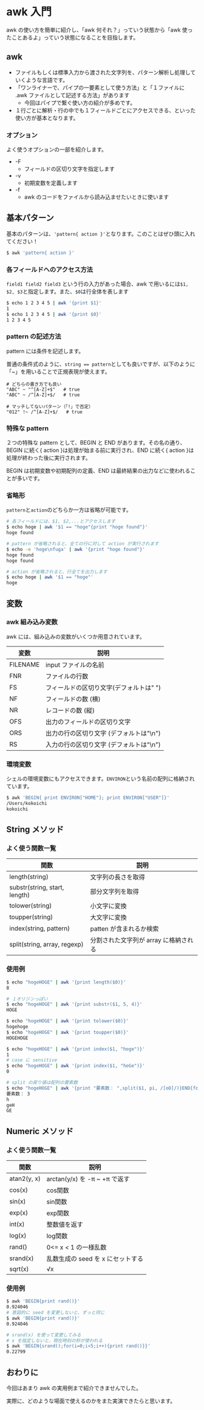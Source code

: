 # awk 入門
awk の使い方を簡単に紹介し、「awk 何それ？」っていう状態から「awk 使ったことあるよ」っていう状態になることを目指します。


## awk
- ファイルもしくは標準入力から渡された文字列を、パターン解析し処理していくような言語です。
- 「ワンライナーで、パイプの一要素として使う方法」と「１ファイルに .awk ファイルとして記述する方法」があります
  - 今回はパイプで繋ぐ使い方の紹介が多めです。
- １行ごとに解析・行の中でも１フィールドごとにアクセスできる、といった使い方が基本となります。

### オプション
よく使うオプションの一部を紹介します。

- \-F
  - フィールドの区切り文字を指定します
- \-v
  - 初期変数を定義します
- \-f
  - awk のコードをファイルから読み込ませたいときに使います


## 基本パターン
基本のパターンは、`'pattern{ action }'`となります。このことはぜひ頭に入れてください！

```sh
$ awk 'pattern{ action }'
```

### 各フィールドへのアクセス方法
`field1 field2 field3` という行の入力があった場合、awk で用いるには`$1, $2, $3`と指定します。また、`$0`は行全体を表します

```sh
$ echo 1 2 3 4 5 | awk '{print $1}'
1
$ echo 1 2 3 4 5 | awk '{print $0}'
1 2 3 4 5
```

### pattern の記述方法
pattern には条件を記述します。

普通の条件式のように、`string == pattern`としても良いですが、以下のように「~」を用いることで正規表現が使えます。

```
# どちらの書き方でも良い
"ABC" ~ "^[A-Z]+$"   # true
"ABC" ~ /^[A-Z]+$/   # true

# マッチしてないパターン（「!」で否定）
"012" !~ /^[A-Z]+$/   # true
```


### 特殊な pattern
２つの特殊な pattern として、BEGIN と END があります。その名の通り、BEGIN に続く{ action }は処理が始まる前に実行され、END に続く{ action }は処理が終わった後に実行されます。

BEGIN は初期変数や初期配列の定義、END は最終結果の出力などに使われることが多いです。

### 省略形
`pattern`と`action`のどちらか一方は省略が可能です。

```sh
# 各フィールドには、$1, $2,...とアクセスします
$ echo hoge | awk '$1 == "hoge"{print "hoge found"}'
hoge found

# pattern が省略されると、全ての行に対して action が実行されます
$ echo -e 'hoge\nfuga' | awk '{print "hoge found"}'
hoge found
hoge found

# action が省略されると、行全てを出力します
$ echo hoge | awk '$1 == "hoge"'
hoge
```


## 変数

### awk 組み込み変数
awk には、組み込みの変数がいくつか用意されています。

| 変数 | 説明 |
| --- | --- |
| FILENAME | input ファイルの名前 |
| FNR | ファイルの行数 |
| FS | フィールドの区切り文字(デフォルトは" ") |
| NF | フィールドの数 (横) |
| NR | レコードの数 (縦) |
| OFS | 出力のフィールドの区切り文字 |
| ORS | 出力の行の区切り文字 (デフォルトは"\n") |
| RS | 入力の行の区切り文字 (デフォルトは"\n") |

### 環境変数
シェルの環境変数にもアクセスできます。`ENVIRON`という名前の配列に格納されています。

```sh
$ awk 'BEGIN{ print ENVIRON["HOME"]; print ENVIRON["USER"]}'
/Users/kokoichi
kokoichi
```


## String メソッド

### よく使う関数一覧
| 関数 | 説明 |
| --- | --- |
| length(string) | 文字列の長さを取得 |
| substr(string, start, length) | 部分文字列を取得 |
| tolower(string) | 小文字に変換 |
| toupper(string) | 大文字に変換 |
| index(string, pattern) | patten が含まれるか検索 |
| split(string, array, regexp) | 分割された文字列が array に格納される |

### 使用例
```sh
$ echo "hogeHOGE" | awk '{print length($0)}'
8

# １オリジンっぽい
$ echo "hogeHOGE" | awk '{print substr($1, 5, 4)}'
HOGE

$ echo "hogeHOGE" | awk '{print tolower($0)}'
hogehoge
$ echo "hogeHOGE" | awk '{print toupper($0)}'
HOGEHOGE

$ echo "hogeHOGE" | awk '{print index($1, "hoge")}'
1
# case に sensitive
$ echo "hogeHOGE" | awk '{print index($1, "hoGe")}'
0

# split の戻り値は配列の要素数
$ echo "hogeHOGE" | awk '{print "要素数： ",split($1, pi, /[oO]/)}END{for(i=1;i<=length(pi); i++){print pi[i]}}'
要素数： 3
h
geH
GE
```


## Numeric メソッド

### よく使う関数一覧
| 関数 | 説明 |
| --- | --- |
| atan2(y, x) | arctan(y/x) を -π ~ +π で返す |
| cos(x) | cos関数 |
| sin(x) | sin関数 |
| exp(x) | exp関数 |
| int(x) | 整数値を返す |
| log(x) | log関数 |
| rand() | 0<= x < 1 の一様乱数 |
| srand(x) | 乱数生成の seed を x にセットする |
| sqrt(x) | √x |

### 使用例
```sh
$ awk 'BEGIN{print rand()}'
0.924046
# 意図的に seed を変更しないと、ずっと同じ
$ awk 'BEGIN{print rand()}'
0.924046

# srand(x) を使って変更してみる
# x を指定しないと、現在時刻の秒が使われる
$ awk 'BEGIN{srand();for(i=0;i<5;i++){print rand()}}'
0.22799
```


## おわりに
今回はあまり awk の実用例まで紹介できませんでした。

実際に、どのような場面で使えるのかをまた実演できたらと思います。

